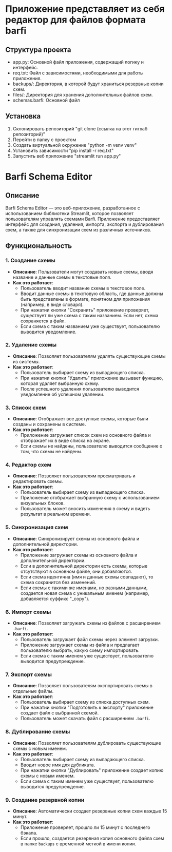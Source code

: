 # Приложение представляет из себя редактор для файлов формата barfi

## Структура проекта
- app.py: Основной файл приложения, содержащий логику и интерфейс.
- req.txt: Файл с зависимостями, необходимыми для работы приложения.
- backups/: Директория, в которой будут храниться резервные копии схем.
- files/: Директория для хранения дополнительных файлов схем.
- schemas.barfi: Основной файл

## Установка

1. Склонировать репозиторий "git clone (ссылка на этот гитхаб репозиторий)"
2. Перейти в папку с проектом
3. Создать виртуальной окружение "python -m venv venv"
4. Установить зависимости "pip install -r req.txt"
5. Запустить веб приложение "streamlit run app.py"

# Barfi Schema Editor

## Описание

Barfi Schema Editor — это веб-приложение, разработанное с использованием библиотеки Streamlit, которое позволяет пользователям управлять схемами Barfi. Приложение предоставляет интерфейс для создания, удаления, импорта, экспорта и дублирования схем, а также для синхронизации схем из различных источников.

## Функциональность

### 1. Создание схемы

- **Описание**: Пользователи могут создавать новые схемы, вводя название и данные схемы в текстовые поля.
- **Как это работает**:
  - Пользователь вводит название схемы в текстовое поле.
  - Вводит данные схемы в текстовую область, где данные должны быть представлены в формате, понятном для приложения (например, в виде словаря).
  - При нажатии кнопки "Сохранить" приложение проверяет, существует ли уже схема с таким названием. Если нет, схема сохраняется в файл.
  - Если схема с таким названием уже существует, пользователю выводится уведомление.

### 2. Удаление схемы

- **Описание**: Позволяет пользователям удалять существующие схемы из системы.
- **Как это работает**:
  - Пользователь выбирает схему из выпадающего списка.
  - При нажатии кнопки "Удалить" приложение вызывает функцию, которая удаляет выбранную схему.
  - После успешного удаления пользователю выводится уведомление об успешном удалении.

### 3. Список схем

- **Описание**: Отображает все доступные схемы, которые были созданы и сохранены в системе.
- **Как это работает**:
  - Приложение загружает список схем из основного файла и отображает их в виде списка на экране.
  - Если схемы не найдены, пользователю выводится сообщение о том, что схемы не найдены.

### 4. Редактор схем

- **Описание**: Позволяет пользователям просматривать и редактировать схемы.
- **Как это работает**:
  - Пользователь выбирает схему из выпадающего списка.
  - Приложение отображает выбранную схему с использованием визуальных блоков.
  - Пользователь может вносить изменения в схему и видеть результат в реальном времени.

### 5. Синхронизация схем

- **Описание**: Синхронизирует схемы из основного файла и дополнительной директории.
- **Как это работает**:
  - Приложение загружает схемы из основного файла и дополнительной директории.
  - Если в дополнительной директории есть схемы, которые отсутствуют в основном файле, они добавляются.
  - Если схема идентична (имя и данные схемы совпадают), то схема сохранится без изменений.
  - Если схемы с такими же именами, но разными данными, создается новая схема с уникальным именем (например, добавляется суффикс "_copy").

### 6. Импорт схемы

- **Описание**: Позволяет загружать схемы из файлов с расширением `.barfi`.
- **Как это работает**:
  - Пользователь загружает файл схемы через элемент загрузки.
  - Приложение загружает схемы из файла и предлагает пользователю выбрать, какую схему импортировать.
  - Если схема с таким именем уже существует, пользователю выводится предупреждение.

### 7. Экспорт схемы

- **Описание**: Позволяет пользователям экспортировать схемы в отдельные файлы.
- **Как это работает**:
  - Пользователь выбирает схему из списка доступных схем.
  - При нажатии кнопки "Подготовить к экспорту" приложение создает файл с выбранной схемой.
  - Пользователь может скачать файл с расширением `.barfi`.

### 8. Дублирование схемы

- **Описание**: Позволяет пользователям дублировать существующие схемы с новым именем.
- **Как это работает**:
  - Пользователь выбирает схему из выпадающего списка.
  - Вводит новое имя для дубликата.
  - При нажатии кнопки "Дублировать" приложение создает копию схемы с новым именем.
  - Если схема с таким именем уже существует, пользователю выводится предупреждение.

### 9. Создание резервной копии

- **Описание**: Автоматически создает резервные копии схем каждые 15 минут.
- **Как это работает**:
  - Приложение проверяет, прошло ли 15 минут с последнего бэкапа.
  - Если прошло, создается резервная копия основного файла схем в папке `backups` с временной меткой в имени копии.

